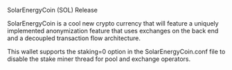 SolarEnergyCoin (SOL) Release

SolarEnergyCoin is a cool new crypto currency that will feature a uniquely implemented anonymization feature that uses exchanges on the back end and a decoupled transaction flow architecture.

This wallet supports the staking=0 option in the SolarEnergyCoin.conf file to disable the stake miner thread for pool and exchange operators.

